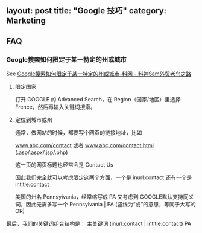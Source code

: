 layout: post
title: "Google 技巧"
category: Marketing
---

## FAQ

### Google搜索如何限定于某一特定的州或城市

See [Google搜索如何限定于某一特定的州或城市-料网 - 料神Sam外贸老鸟之路](http://www.liaosam.com/google-how-to-limit-the-result-within-a-certain-state-or-city.html)

1. 限定国家

    打开 GOOGLE 的 Advanced Search，在 Region（国家/地区）里选择 Frence，然后再输入关键词搜索。

2. 定位到城市或州

    通常，做网站的时候，都要写个网页的链接地址，比如

    www.abc.com/contact 或者 www.abc.com/contact.html (.asp/.aspx/.jsp/.php)

    这一页的网页标题也经常会是 Contact Us

    因此我们完全就可以考虑限定这两个方面，一个是 inurl:contact  还有一个是 intitle:contact

    美国的州名 Pennsyivania，经常缩写成 PA 又考虑到 GOOGLE默认支持同义词，因此无需多写一个  Pennsyivania | PA  (竖线为“或”的意思，等同于大写的OR)

最后，我们的关键词组合结构是：  主关键词 (inurl:contact | intitle:contact) PA
